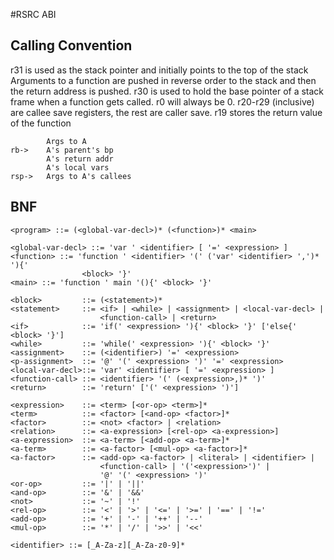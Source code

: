 #RSRC ABI
## Calling Convention
r31 is used as the stack pointer and initially points to the top of the stack
Arguments to a function are pushed in reverse order to the stack and then the
return address is pushed. r30 is used to hold the base pointer of a stack frame when a function gets called.
r0 will always be 0.
r20-r29 (inclusive) are callee save registers, the rest are caller save.
r19 stores the return value of the function
```
        Args to A
rb->    A's parent's bp
        A's return addr
        A's local vars
rsp->   Args to A's callees
```

## BNF
```
<program> ::= (<global-var-decl>)* (<function>)* <main>

<global-var-decl> ::= 'var ' <identifier> [ '=' <expression> ]
<function> ::= 'function ' <identifier> '(' ('var' <identifier> ',')* '){' 
                <block> '}'
<main> ::= 'function ' main '(){' <block> '}'

<block>         ::= (<statement>)*
<statement>     ::= <if> | <while> | <assignment> | <local-var-decl> | 
                    <function-call> | <return>
<if>            ::= 'if(' <expression> '){' <block> '}' ['else{' <block> '}']
<while>         ::= 'while(' <expression> '){' <block> '}'
<assignment>    ::= (<identifier>) '=' <expression>
<p-assignment>  ::= '@' '(' <expression> ')' '=' <expression>
<local-var-decl>::= 'var' <identifier> [ '=' <expression> ]
<function-call> ::= <identifier> '(' (<expression>,)* ')'
<return>        ::= 'return' ['(' <expression> ')']

<expression>    ::= <term> [<or-op> <term>]*
<term>          ::= <factor> [<and-op> <factor>]*
<factor>        ::= <not> <factor> | <relation>
<relation>      ::= <a-expression> [<rel-op> <a-expression>]
<a-expression>  ::= <a-term> [<add-op> <a-term>]*
<a-term>        ::= <a-factor> [<mul-op> <a-factor>]*
<a-factor>      ::= <add-op> <a-factor> | <literal> | <identifier> | 
                    <function-call> | '('<expression>')' | 
                    '@' '(' <expression> ')'
<or-op>         ::= '|' | '||'
<and-op>        ::= '&' | '&&'
<not>           ::= '~' | '!'
<rel-op>        ::= '<' | '>' | '<=' | '>=' | '==' | '!='
<add-op>        ::= '+' | '-' | '++' | '--'
<mul-op>        ::= '*' | '/' | '>>' | '<<'

<identifier> ::= [_A-Za-z][_A-Za-z0-9]*
```
